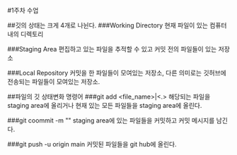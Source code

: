 #1주차 수업

##깃의 상태는 크게 4개로 나뉜다.
###Working Directory
    현재 파일이 있는 컴퓨터 내의 디렉토리

###Staging Area
    편집하고 있는 파일을 추적할 수 있고 커밋 전의 파일들이 있는 저장소

###Local Repository
    커밋을 한 파일들이 모여있는 저장소, 다른 의미로는 깃허브에 전송되는 파일들이 모여있는 저장소.

##파일의 깃 상태변화 명령어
###git add <file_name>|<.> 
해당되는 파일을 staging area에 올리거나 현재 있는 모든 파일들을 staging area에 올린다.

###git coommit -m "<commit message>"
staging area에 있는 파일들을 커밋하고 커밋 메시지를 남긴다.

###git push -u origin main
커밋된 파일들을 git hub에 올린다.